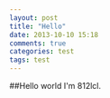 ```yaml
---
layout: post
title: "Hello"
date: 2013-10-10 15:18
comments: true
categories: test
tags: test
---
```


##Hello world
I'm 812lcl.
